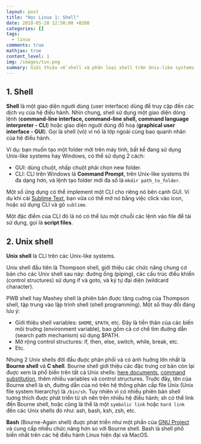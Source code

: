 ```yaml
---
layout: post
title: "Học Linux 1: Shell"
date: 2018-05-28 12:50:00 +0200
categories: []
tags:
  - linux
comments: true
mathjax: true
content_level: 1
img: /images/tux.png
summary: Giới thiệu về shell và phân loại shell trên Unix-like systems.
---
```


## **1. Shell**

**Shell** là một giao diện nguời dùng (user interface) dùng để truy cập đến các dịch vụ của hệ điều hành. Nhìn chung, shell sử dụng một giao diện dòng lệnh (**command-line interface, command-line shell, command language interpreter - CLI**) hoặc giao diện nguời dùng đồ hoạ (**graphical user interface - GUI**). Gọi là shell (vỏ) vì nó là lớp ngoài cùng bao quanh nhân của hệ điều hành.

Ví dụ: bạn muốn tạo một folder mới trên máy tính, bất kể đang sử dụng Unix-like systems hay Windows, có thể sử dụng 2 cách: 
- GUI: dùng chuột, nhấp chuột phải chọn new folder.
- CLI: CLI trên Windows là **Command Prompt**, trên Unix-like systems thì đa dạng hơn, và lệnh tạo folder mới đa số là `mkdir path_to_folder`.

Một số ứng dụng có thể implement một CLI cho riêng nó bên cạnh GUI. Ví dụ khi cài [Sublime Text](https://www.sublimetext.com/), bạn vừa có thể mở nó bằng việc click vào icon, hoặc sử dụng CLI và gõ `sublime`.

Một đặc điểm của CLI đó là nó có thể lưu một chuỗi các lệnh vào file để tái sử dụng, gọi là **script files**.

## **2. Unix shell**

**Unix shell** là CLI trên các Unix-like systems. 

Unix shell đầu tiên là Thompson shell, giới thiệu các chức năng chung cơ bản cho các Unix shell sau này: đuờng ống (piping), các cấu trúc điều khiển (control structures) sử dụng if và goto, và ký tự đại diện (wildcard character).

PWB shell hay Mashey shell là phiên bản đuợc tăng cuờng của Thompson shell, tập trung vào lập trình shell (shell programming). Một số thay đổi đáng lưu ý:
- Giới thiệu shell variables: `$HOME`, `$PATH`, etc. Đây là tiền thân của các biến môi truờng (environment variable), bao gồm cả cơ chế tìm đuờng dẫn (search path mechanism) sử dụng $PATH.
- Mở rộng control structures: if, then, else, switch, while, break, etc.
- Etc.

Nhưng 2 Unix shells đời đầu đuợc phân phối và có ảnh huởng lớn nhất là **Bourne shell** và **C shell**.  Bourne shell giới thiệu các đặc trưng cơ bản còn lại đuợc xem là phổ biến trên tất cả Unix shells: [here documents](https://en.wikipedia.org/wiki/Here_document), [command substitution](https://en.wikipedia.org/wiki/Command_substitution), thêm nhiều variables và control structures. Truớc đây, tên của Bourne shell là sh, đuờng dẫn của nó trên hệ thống phân cấp file Unix (Unix file system hierarchy) là `/bin/sh`. Tuy nhiên vì có nhiều phiên bản shell tuơng thích đuợc phát triển từ sh nên trên nhiều hệ điều hành; sh có thể link đến Bourne shell, hoặc cũng là thể là một `symbolic link` hoặc `hard link` đến các Unix shells đó như: ash, bash, ksh, zsh, etc.

**Bash** (Bourne-Again shell) đuợc phát triển như một phần của [GNU Project](https://en.wikipedia.org/wiki/GNU_Project) và cung cấp nhiều chức năng hơn so với Bourne shell. Bash là shell phổ biến nhất trên các hệ điều hành Linux hiện đại và MacOS.








